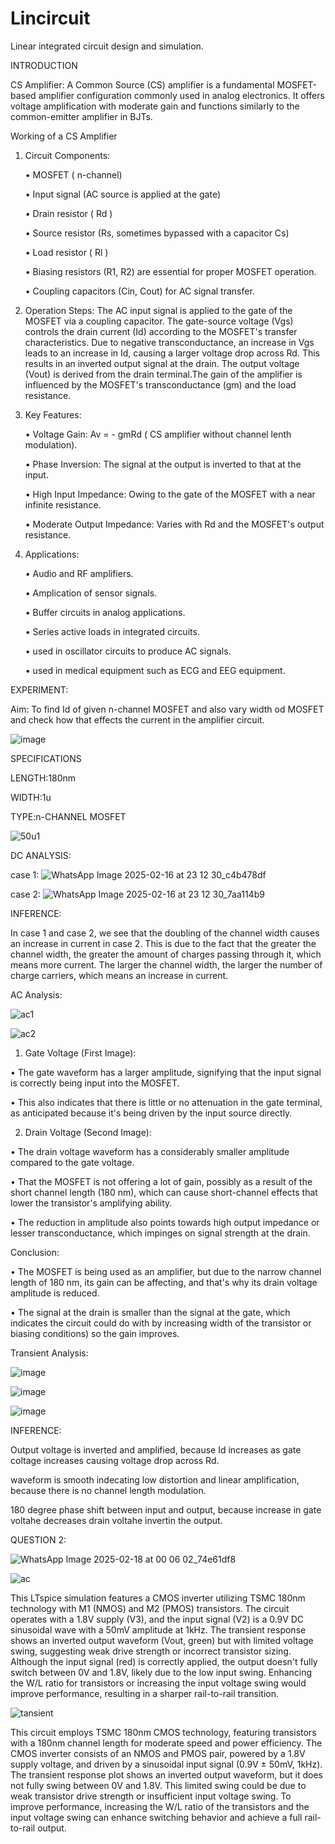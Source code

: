 # Lincircuit
Linear integrated circuit design and simulation.

INTRODUCTION

CS Amplifier: A Common Source (CS) amplifier is a fundamental MOSFET-based amplifier configuration commonly used in analog electronics. It offers voltage amplification with moderate gain and functions similarly to the common-emitter amplifier in BJTs.

Working of a CS Amplifier

 1. Circuit Components:
      
    • MOSFET ( n-channel)
    
    • Input signal (AC source is applied at the gate)
    
    • Drain resistor ( Rd )
    
    • Source resistor (Rs, sometimes bypassed with a capacitor Cs)

    • Load resistor ( Rl )
    
    • Biasing resistors (R1, R2) are essential for proper MOSFET operation.
    
    • Coupling capacitors (Cin, Cout) for AC signal transfer.
    
 2. Operation Steps:
       The AC input signal is applied to the gate of the MOSFET via a coupling capacitor. The gate-source voltage (Vgs) controls the drain current (Id) according to the MOSFET's transfer characteristics. Due to negative transconductance, an increase in Vgs leads to an increase in Id, causing a larger voltage drop across Rd. This results in an inverted output signal at the drain. The output voltage (Vout) is derived from the drain terminal.The gain of the amplifier is influenced by the MOSFET's transconductance (gm) and the load resistance.

3. Key Features:

   •	Voltage Gain: Av = - gmRd  ( CS amplifier without channel lenth modulation).

   •	Phase Inversion: The signal at the output is inverted to that at the input.

   •	High Input Impedance: Owing to the gate of the MOSFET with a near infinite resistance.

   •	Moderate Output Impedance: Varies with  Rd  and the MOSFET's output resistance.


4. Applications:

   •	Audio and RF amplifiers.

   •	Amplication of sensor signals.

   •	Buffer circuits in analog applications.

   •	Series active loads in integrated circuits.

   • used in oscillator circuits to produce AC signals.

   • used in medical equipment such as ECG and EEG equipment.

EXPERIMENT:

Aim: To find Id of given n-channel MOSFET and also vary width od MOSFET and check how that effects the current in the amplifier circuit. 


![image](https://github.com/user-attachments/assets/5ae705ef-4bae-4801-8349-f8078a862cba)



SPECIFICATIONS

LENGTH:180nm

WIDTH:1u

TYPE:n-CHANNEL MOSFET

![50u1](https://github.com/user-attachments/assets/8aaf05f1-9814-401d-9fe3-611308dd9f63)

DC ANALYSIS:

case 1:
![WhatsApp Image 2025-02-16 at 23 12 30_c4b478df](https://github.com/user-attachments/assets/da1bd67f-a17b-4d04-9ee0-621c509cf105)


case 2:
![WhatsApp Image 2025-02-16 at 23 12 30_7aa114b9](https://github.com/user-attachments/assets/9ee0c5d7-8461-4c1a-9eb6-51c102bb12a4)



INFERENCE: 

In case 1 and case 2, we see that the doubling of the channel width causes an increase in current in case 2. This is due to the fact that the greater the channel width, the greater the amount of charges passing through it, which means more current. The larger the channel width, the larger the number of charge carriers, which means an increase in current.

AC Analysis:

![ac1](https://github.com/user-attachments/assets/b59658b2-dda8-4d2f-8de6-91d3705179df)

![ac2](https://github.com/user-attachments/assets/049720a0-fbbf-4a18-a417-e5b90b3d4c2d)

1. Gate Voltage (First Image):

• The gate waveform has a larger amplitude, signifying that the input signal is correctly being input into the MOSFET.

• This also indicates that there is little or no attenuation in the gate terminal, as anticipated because it's being driven by the input source directly.

2. Drain Voltage (Second Image):
   
• The drain voltage waveform has a considerably smaller amplitude compared to the gate voltage.

•	That the MOSFET is not offering a lot of gain, possibly as a result of the short channel length (180 nm), which can cause short-channel effects that lower the transistor's amplifying ability.

•	The reduction in amplitude also points towards high output impedance or lesser transconductance, which impinges on signal strength at the drain.

Conclusion: 

• The MOSFET is being used as an amplifier, but due to the narrow channel length of 180 nm, its gain can be affecting, and that's why its drain voltage amplitude is reduced.

• The signal at the drain is smaller than the signal at the gate, which indicates the circuit could do with by increasing width of the transistor or biasing conditions) so the gain improves.

Transient Analysis:

![image](https://github.com/user-attachments/assets/93777c89-6401-4307-8f78-e4212998bd7e)

![image](https://github.com/user-attachments/assets/fb2247fb-7c03-486c-81ac-ada5bd894311)


![image](https://github.com/user-attachments/assets/8f735e75-a719-4c15-8556-7e61d4dc28e0)


INFERENCE:

Output voltage is inverted and amplified, because Id increases as gate coltage increases causing voltage drop across Rd.

waveform is smooth indecating low distortion and linear amplification, because there is no channel length modulation.

180 degree phase shift between input and output, because increase in gate voltahe decreases drain voltahe invertin the output.

QUESTION 2:


![WhatsApp Image 2025-02-18 at 00 06 02_74e61df8](https://github.com/user-attachments/assets/97a82f71-9f13-4f72-9ab0-865f2247fe46)



![ac](https://github.com/user-attachments/assets/eec89787-510c-4cc7-a33a-babf53ecf2df)


This LTspice simulation features a CMOS inverter utilizing TSMC 180nm technology with M1 (NMOS) and M2 (PMOS) transistors. The circuit operates with a 1.8V supply (V3), and the input signal (V2) is a 0.9V DC sinusoidal wave with a 50mV amplitude at 1kHz. The transient response shows an inverted output waveform (Vout, green) but with limited voltage swing, suggesting weak drive strength or incorrect transistor sizing. Although the input signal (red) is correctly applied, the output doesn't fully switch between 0V and 1.8V, likely due to the low input swing. Enhancing the W/L ratio for transistors or increasing the input voltage swing would improve performance, resulting in a sharper rail-to-rail transition.


![tansient](https://github.com/user-attachments/assets/d738a51c-3a1d-448f-93ad-e273824c8378)


This circuit employs TSMC 180nm CMOS technology, featuring transistors with a 180nm channel length for moderate speed and power efficiency. The CMOS inverter consists of an NMOS and PMOS pair, powered by a 1.8V supply voltage, and driven by a sinusoidal input signal (0.9V ± 50mV, 1kHz). The transient response plot shows an inverted output waveform, but it does not fully swing between 0V and 1.8V. This limited swing could be due to weak transistor drive strength or insufficient input voltage swing. To improve performance, increasing the W/L ratio of the transistors and the input voltage swing can enhance switching behavior and achieve a full rail-to-rail output.




